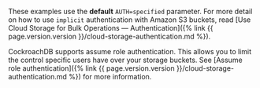 These examples use the **default** `AUTH=specified` parameter. For more detail on how to use `implicit` authentication with Amazon S3 buckets, read [Use Cloud Storage for Bulk Operations — Authentication]({% link {{ page.version.version }}/cloud-storage-authentication.md %}).

CockroachDB supports assume role authentication. This allows you to limit the control specific users have over your storage buckets. See [Assume role authentication]({% link {{ page.version.version }}/cloud-storage-authentication.md %}) for more information.